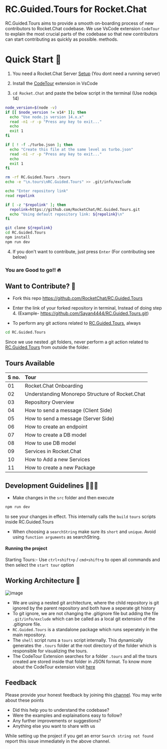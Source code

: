 # RC.Guided.Tours for Rocket.Chat

 RC.Guided.Tours aims to provide a smooth on-boarding process of new contributors to Rocket.Chat codebase. We use VsCode extension `CodeTour` to explain the most crucial parts of the codebase so that new contributors can start contributing as quickly as possible. methods.


# Quick Start 🚀
1. You need a Rocket.Chat Server [Setup](https://developer.rocket.chat/v1/docs/server-environment-setup) (You dont need a running server)

2. Install the [CodeTour](https://marketplace.visualstudio.com/items?itemName=vsls-contrib.codetour) extension in VsCode

3. `cd Rocket.Chat` and paste the below script in the terminal (Use nodejs 14)

```bash
node_version=$(node -v)
if [[ $node_version != v14* ]]; then
  echo "Use node.js version 14.x.x"
  read -n1 -r -p "Press any key to exit..."
  echo
  exit 1
fi

if [ ! -f ./turbo.json ]; then
  echo "Create this file at the same level as turbo.json"
  read -n1 -r -p "Press any key to exit..."
  echo
  exit 1
fi

rm -rf RC.Guided.Tours .tours
echo -e "\n.tours\nRC.Guided.Tours" >> .git/info/exclude

echo "Enter repository link"
read repolink

if [ -z "$repolink" ]; then
  repolink=https://github.com/RocketChat/RC.Guided.Tours.git
  echo "Using default repository link: ${repolink}\n"
fi

git clone ${repolink}
cd RC.Guided.Tours
npm install
npm run dev
```

4. If you don't want to contribute, just press `Enter` (For contributing see below)

### You are Good to go!! 🔥

## Want to Contribute? 👀
- Fork this repo https://github.com/RocketChat/RC.Guided.Tours
- Enter the link of your forked repository in terminal, Instead of doing step 4. (Example- https://github.com/Sayan4444/RC.Guided.Tours.git)

- To perform any git actions related to [RC.Guided.Tours](https://github.com/Sayan4444/RC.Guided.Tours), always 
```bash
cd RC.Guided.Tours
```
Since we use nested .git folders, never perform a git action related to [RC.Guided.Tours](https://github.com/Sayan4444/RC.Guided.Tours) from outside the folder. 


##  Tours Available

<div align="center">
    
| **S no.** | Tour |
|:--------------------|:-------------------|
| 01 | Rocket.Chat Onboarding |
| 02 | Understanding Monorepo Structure of Rocket.Chat |
| 03 | Repository Overview |
| 04 | How to send a message (Client Side) |
| 05 | How to send a message (Server Side) |
| 06 | How to create an endpoint |
| 07 | How to create a DB model |
| 08 | How to use DB model |
| 09 | Services in Rocket.Chat |
| 10 | How to Add a new Services |
| 11 | How to create a new Package |
</div>

## Development Guidelines 👨🏽‍💻

- Make changes in the `src` folder and then execute 
```bash
npm run dev
```
to see your changes in effect. This internally calls the `build` `tours` scripts inside RC.Guided.Tours

- When choosing a `searchString` make sure its `short` and `unique`. Avoid using `function arguments` as searchString.

#### Running the project
Starting Tours:- Use `ctrl+shift+p` / `cmd+shift+p` to open all commands and then select the `start tour` option

[](https://github.com/user-attachments/assets/44e2be20-43ea-4eb7-941d-e05aeaa8f95a)



## Working Architecture 👀

![image](https://github.com/user-attachments/assets/2628ecef-fb33-43bb-9ff4-9e9d1d99e206)


- We are using a nested git architecture, where the child repository is git ignored by the parent repository and both have a seperate git history
- To git ignore, we are not changing the .gitignore file but adding the file `.git/info/exclude` which can be called as a local git extension of the .gitignore file.
- `RC.Guided.Tours` is a standalone package which runs seperately in the main repository. 
- The `shell` script runs a `tours` script internally. This dynamically generates the `.tours` folder at the root directory of the folder which is responsible for visualizing the tours. 
- The CodeTour Extension searches for a folder `.tours` and all the tours created are stored inside that folder in JSON format. To know more about the CodeTour extension visit [here](https://marketplace.visualstudio.com/items?itemName=vsls-contrib.codetour)

## Feedback
Please provide your honest feedback by joining this [channel](https://open.rocket.chat/channel/RC-Guided-Tours). You may write about these points

- Did this help you to understand the codebase?
- Were the examples and explainations easy to follow?
- Any further improvements or suggestions?
- Anything else you want to share with us

While setting up the project if you get an error `Search string not found` report this issue immediately in the above channel.